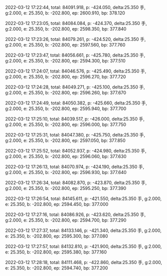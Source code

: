 2022-03-12 17:22:44, total: 84091.918, p: -424.050, delta:25.350 手, g:2.000, e: 25.350, b: -202.800, ep: 2600.910, bp: 378.120

2022-03-12 17:23:05, total: 84084.084, p: -424.370, delta:25.350 手, g:2.000, e: 25.350, b: -202.800, ep: 2598.350, bp: 377.840

2022-03-12 17:23:26, total: 84079.261, p: -424.520, delta:25.350 手, g:2.000, e: 25.350, b: -202.800, ep: 2597.560, bp: 377.760

2022-03-12 17:23:47, total: 84056.661, p: -425.780, delta:25.350 手, g:2.000, e: 25.350, b: -202.800, ep: 2594.300, bp: 377.510

2022-03-12 17:24:07, total: 84046.576, p: -425.490, delta:25.350 手, g:2.000, e: 25.350, b: -202.800, ep: 2596.270, bp: 377.720

2022-03-12 17:24:28, total: 84049.271, p: -425.100, delta:25.350 手, g:2.000, e: 25.350, b: -202.800, ep: 2596.260, bp: 377.670

2022-03-12 17:24:49, total: 84050.382, p: -425.660, delta:25.350 手, g:2.000, e: 25.350, b: -202.800, ep: 2595.940, bp: 377.700

2022-03-12 17:25:10, total: 84039.517, p: -426.000, delta:25.350 手, g:2.000, e: 25.350, b: -202.800, ep: 2596.000, bp: 377.750

2022-03-12 17:25:31, total: 84047.380, p: -425.750, delta:25.350 手, g:2.000, e: 25.350, b: -202.800, ep: 2597.050, bp: 377.850

2022-03-12 17:25:52, total: 84052.937, p: -424.980, delta:25.350 手, g:2.000, e: 25.350, b: -202.800, ep: 2596.060, bp: 377.630

2022-03-12 17:26:13, total: 84070.974, p: -424.190, delta:25.350 手, g:2.000, e: 25.350, b: -202.800, ep: 2596.930, bp: 377.640

2022-03-12 17:26:34, total: 84082.870, p: -423.870, delta:25.350 手, g:2.000, e: 25.350, b: -202.800, ep: 2595.250, bp: 377.390

2022-03-12 17:26:54, total: 84145.611, p: -421.550, delta:25.350 手, g:2.000, e: 25.350, b: -202.800, ep: 2594.450, bp: 377.000

2022-03-12 17:27:16, total: 84086.926, p: -423.620, delta:25.350 手, g:2.000, e: 25.350, b: -202.800, ep: 2594.700, bp: 377.290

2022-03-12 17:27:37, total: 84133.146, p: -421.340, delta:25.350 手, g:2.000, e: 25.350, b: -202.800, ep: 2595.300, bp: 377.080

2022-03-12 17:27:57, total: 84132.810, p: -421.900, delta:25.350 手, g:2.000, e: 25.350, b: -202.800, ep: 2595.380, bp: 377.160

2022-03-12 17:28:18, total: 84111.468, p: -422.860, delta:25.350 手, g:2.000, e: 25.350, b: -202.800, ep: 2594.740, bp: 377.200